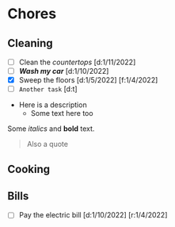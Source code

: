 # Chores

## Cleaning

- [ ] Clean the *countertops* [d:1/11/2022]
- [ ] ***Wash my car*** [d:1/10/2022]
- [x] Sweep the floors [d:1/5/2022] [f:1/4/2022]
- [ ] `Another task` [d:t]

- Here is a description
    - Some text here too

Some *italics* and **bold** text.

> Also a quote

## Cooking

## Bills

- [ ] Pay the electric bill [d:1/10/2022] [r:1/4/2022]
